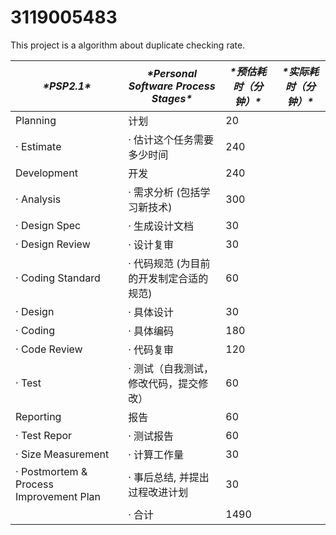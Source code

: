 # 3119005483
This project is a algorithm about duplicate checking rate.

| ***\*PSP2.1\****                        | ***\*Personal Software Process Stages\**** | ***\*预估耗时（分钟）\**** | ***\*实际耗时（分钟）\**** |
| --------------------------------------- | ------------------------------------------ | -------------------------- | -------------------------- |
| Planning                                | 计划                                       |             20               |                            |
| · Estimate                              | · 估计这个任务需要多少时间                 |              240              |                            |
| Development                             | 开发                                       |             240               |                            |
| · Analysis                              | · 需求分析 (包括学习新技术)                |               300             |                            |
| · Design Spec                           | · 生成设计文档                             |             30               |                            |
| · Design Review                         | · 设计复审                                 |              30              |                            |
| · Coding Standard                       | · 代码规范 (为目前的开发制定合适的规范)    |               60             |                            |
| · Design                                | · 具体设计                                 |             30               |                            |
| · Coding                                | · 具体编码                                 |             180               |                            |
| · Code Review                           | · 代码复审                                 |               120             |                            |
| · Test                                  | · 测试（自我测试，修改代码，提交修改）     |               60            |                            |
| Reporting                               | 报告                                       |             60               |                            |
| · Test Repor                            | · 测试报告                                 |             60               |                            |
| · Size Measurement                      | · 计算工作量                               |             30               |                            |
| · Postmortem & Process Improvement Plan | · 事后总结, 并提出过程改进计划             |               30             |                            |
|                                         | · 合计                                     |              1490              |                            |

